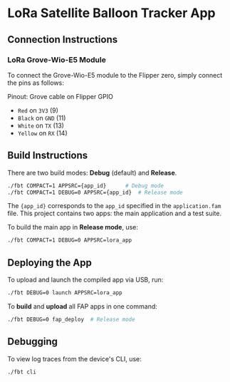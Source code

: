 # LoRa Satellite Balloon Tracker App
## Connection Instructions

### LoRa Grove-Wio-E5 Module
To connect the Grove-Wio-E5 module to the Flipper zero, simply connect the pins as follows: 

Pinout: Grove cable on Flipper GPIO
* `Red` on `3V3` (9)
* `Black` on `GND` (11)
* `White` on `TX` (13)
* `Yellow` on `RX` (14)

## Build Instructions

There are two build modes: **Debug** (default) and **Release**.

```sh
./fbt COMPACT=1 APPSRC={app_id}      # Debug mode
./fbt COMPACT=1 DEBUG=0 APPSRC={app_id}  # Release mode
```

The `{app_id}` corresponds to the `app_id` specified in the `application.fam` file. 
This project contains two apps: the main application and a test suite.

To build the main app in **Release mode**, use:

```sh
./fbt COMPACT=1 DEBUG=0 APPSRC=lora_app
```

## Deploying the App

To upload and launch the compiled app via USB, run:

```sh
./fbt DEBUG=0 launch APPSRC=lora_app
```

To **build** and **upload** all FAP apps in one command:

```sh
./fbt DEBUG=0 fap_deploy  # Release mode
```

## Debugging

To view log traces from the device's CLI, use:

```sh
./fbt cli
```
